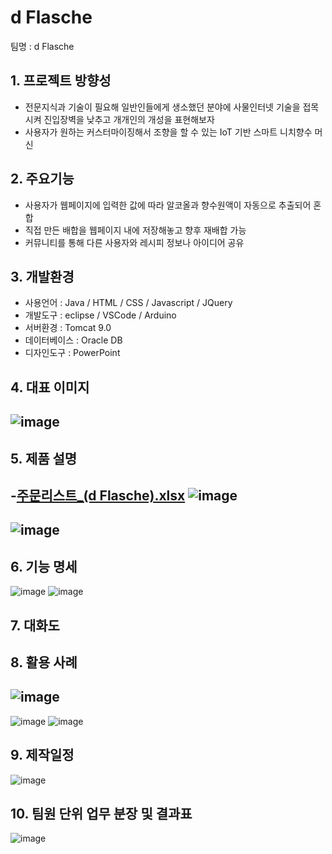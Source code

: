 # d Flasche

팀명 : d Flasche


## 1. 프로젝트 방향성
- 전문지식과 기술이 필요해 일반인들에게 생소했던 분야에 사물인터넷 기술을 접목시켜 진입장벽을 낮추고 개개인의 개성을 표현해보자
- 사용자가 원하는 커스터마이징해서 조향을 할 수 있는 IoT 기반 스마트 니치향수 머신

## 2. 주요기능
- 사용자가 웹페이지에 입력한 값에 따라 알코올과 향수원액이 자동으로 추출되어 혼합
- 직접 만든 배합을 웹페이지 내에 저장해놓고 향후 재배합 가능
- 커뮤니티를 통해 다른 사용자와 레시피 정보나 아이디어 공유

## 3. 개발환경
- 사용언어 : Java / HTML / CSS / Javascript / JQuery
- 개발도구 : eclipse / VSCode / Arduino
- 서버환경 : Tomcat 9.0
- 데이터베이스 : Oracle DB
- 디자인도구 : PowerPoint

## 4. 대표 이미지
![image](https://user-images.githubusercontent.com/98814249/158010334-19a2f945-025e-474b-896e-dfce9f4b8501.png)
---

## 5. 제품 설명
-[주문리스트_(d Flasche).xlsx](https://github.com/2022-SMHRD-KDT-IoT-1/d-Flasche/files/8237342/_.d.Flasche.xlsx)
![image](https://user-images.githubusercontent.com/98814249/158010430-233bc2df-ab3f-40c2-8538-8fd4ed75adcb.png)
---
![image](https://user-images.githubusercontent.com/98814249/158010529-a834981a-04cc-4449-af19-cda4a7ef865a.png)
---

## 6. 기능 명세
![image](https://user-images.githubusercontent.com/98814249/158011209-8fc56b76-9b03-4f3d-8ff3-223151a8aa7c.png)
![image](https://user-images.githubusercontent.com/98814249/158011230-792f3298-ba98-4e15-986f-73e8b373d4c0.png)

## 7. 대화도

## 8. 활용 사례
![image](https://user-images.githubusercontent.com/98814249/158011442-a3d76972-0317-4229-b446-d2a59e996fb9.png)
---
![image](https://user-images.githubusercontent.com/98814249/158011715-90576439-5a79-46bf-aaf4-fb896dcf8c9a.png)
![image](https://user-images.githubusercontent.com/98814249/158011852-940f444d-0084-4ff2-834f-ac69e4e934ca.png)

## 9. 제작일정
![image](https://user-images.githubusercontent.com/98814249/158012380-c69d8e8b-d432-4525-8649-3ebac8db973c.png)

## 10. 팀원 단위 업무 분장 및 결과표
![image](https://user-images.githubusercontent.com/98814249/158012542-bb5f49ae-4580-420b-bbdb-978f6923218a.png)
